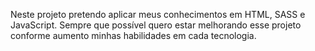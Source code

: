 Neste projeto pretendo aplicar meus conhecimentos em HTML, SASS e JavaScript. Sempre que possível quero estar melhorando esse projeto conforme aumento minhas habilidades em cada tecnologia.